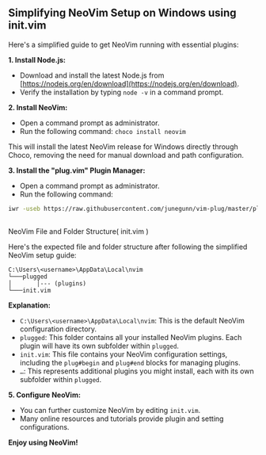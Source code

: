 
## Simplifying NeoVim Setup on Windows using init.vim

Here's a simplified guide to get NeoVim running with essential plugins:

**1. Install Node.js:**

-   Download and install the latest Node.js from  [https://nodejs.org/en/download](https://nodejs.org/en/download).
-   Verify the installation by typing  `node -v`  in a command prompt.

**2. Install NeoVim:**

-   Open a command prompt as administrator.
-   Run the following command:  `choco install neovim`

This will install the latest NeoVim release for Windows directly through Choco, removing the need for manual download and path configuration.

**3. Install the "plug.vim" Plugin Manager:**

-   Open a command prompt as administrator.
-   Run the following  command:

``` bash
iwr -useb https://raw.githubusercontent.com/junegunn/vim-plug/master/plug.vim | ni $HOME/vimfiles/autoload/plug.vim -Force`
```

##   
NeoVim File and Folder Structure( init.vim )

Here's the expected file and folder structure after following the simplified NeoVim setup guide:

```
C:\Users\<username>\AppData\Local\nvim
└───plugged
│       │--- (plugins)
└───init.vim
```

**Explanation:**

-   `C:\Users\<username>\AppData\Local\nvim`: This is the default NeoVim configuration directory.
-   `plugged`: This folder contains all your installed NeoVim plugins. Each plugin will have its own subfolder within  `plugged`.
-   `init.vim`: This file contains your NeoVim configuration settings, including the  `plug#begin`  and  `plug#end`  blocks for managing plugins.
-   `…`: This represents additional plugins you might install, each with its own subfolder within  `plugged`.

**5. Configure NeoVim:**

-   You can further customize NeoVim by editing  `init.vim`.
-   Many online resources and tutorials provide plugin and setting configurations.

**Enjoy using NeoVim!**
